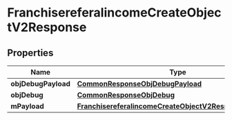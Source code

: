 

# FranchisereferalincomeCreateObjectV2Response

## Properties

Name | Type | Description | Notes
------------ | ------------- | ------------- | -------------
**objDebugPayload** | [**CommonResponseObjDebugPayload**](CommonResponseObjDebugPayload.md) |  | 
**objDebug** | [**CommonResponseObjDebug**](CommonResponseObjDebug.md) |  |  [optional]
**mPayload** | [**FranchisereferalincomeCreateObjectV2ResponseMPayload**](FranchisereferalincomeCreateObjectV2ResponseMPayload.md) |  | 




